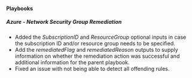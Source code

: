 
#### Playbooks

##### Azure - Network Security Group Remediation

- Added the *SubscriptionID* and *ResourceGroup* optional inputs in case the subscription ID and/or resource group needs to be specified.
- Add the *remediatedFlag* and *remediatedReason* outputs to supply information on whether the remediation action was successful and additional information for the parent playbook.
- Fixed an issue with not being able to detect all offending rules.
